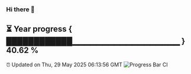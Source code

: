### Hi there 👋
⏳ Year progress { ████████████▁▁▁▁▁▁▁▁▁▁▁▁▁▁▁▁▁▁ } 40.62 %
---
⏰ Updated on Thu, 29 May 2025 06:13:56 GMT
![Progress Bar CI](https://github.com/Moyi321/Moyi321/workflows/Progress%20Bar%20CI/badge.svg)
